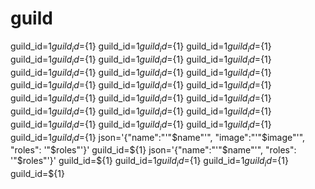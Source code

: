 # guild 
 guild_id=${1} guild_id=${1} guild_id=${1} guild_id=${1} guild_id=${1} guild_id=${1} guild_id=${1} guild_id=${1} guild_id=${1} guild_id=${1} guild_id=${1} guild_id=${1} guild_id=${1} guild_id=${1} guild_id=${1} guild_id=${1} guild_id=${1} guild_id=${1} guild_id=${1} guild_id=${1} guild_id=${1} guild_id=${1} guild_id=${1} guild_id=${1} guild_id=${1} guild_id=${1} guild_id=${1} guild_id=${1} guild_id=${1} guild_id=${1} guild_id=${1} guild_id=${1} guild_id=${1} guild_id=${1} guild_id=${1} guild_id=${1} guild_id=${1} guild_id=${1} guild_id=${1} guild_id=${1} guild_id=${1} guild_id=${1} guild_id=${1} guild_id=${1} json='{"name":"'"$name"'", "image":"'"$image"'", "roles": '"$roles"'}' guild_id=${1} json='{"name":"'"$name"'", "roles": '"$roles"'}' guild_id=${1} guild_id=${1} guild_id=${1} guild_id=${1} guild_id=${1} guild_id=${1}
